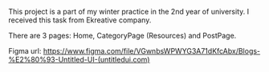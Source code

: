 This project is a part of my winter practice in the 2nd year of university. I received this task from Ekreative company.

There are 3 pages: Home, CategoryPage (Resources) and PostPage.

Figma url: https://www.figma.com/file/VGwnbsWPWYG3A71dKfcAbx/Blogs-%E2%80%93-Untitled-UI-(untitledui.com)